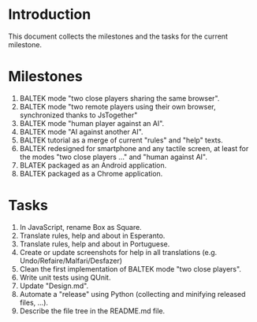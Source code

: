# Introduction

This document collects the milestones and the tasks for the current milestone.

# Milestones

1. BALTEK mode "two close players sharing the same browser".
2. BALTEK mode "two remote players using their own browser, synchronized thanks to JsTogether"
3. BALTEK mode "human player against an AI".
4. BALTEK mode "AI against another AI".
5. BALTEK tutorial as a merge of current "rules" and "help" texts.
6. BALTEK redesigned for smartphone and any tactile screen, at least for the modes "two close players ..." and "human against AI".
7. BLATEK packaged as an Android application.
8. BALTEK packaged as a Chrome application.

# Tasks

1. In JavaScript, rename Box as Square.
2. Translate rules, help and about in Esperanto.
3. Translate rules, help and about in Portuguese.
4. Create or update screenshots for help in all translations (e.g. Undo/Refaire/Malfari/Desfazer)
5. Clean the first implementation of BALTEK mode "two close players".
6. Write unit tests using QUnit.
7. Update "Design.md".
8. Automate a "release" using Python (collecting and minifying released files, ...).
9. Describe the file tree in the README.md file.
